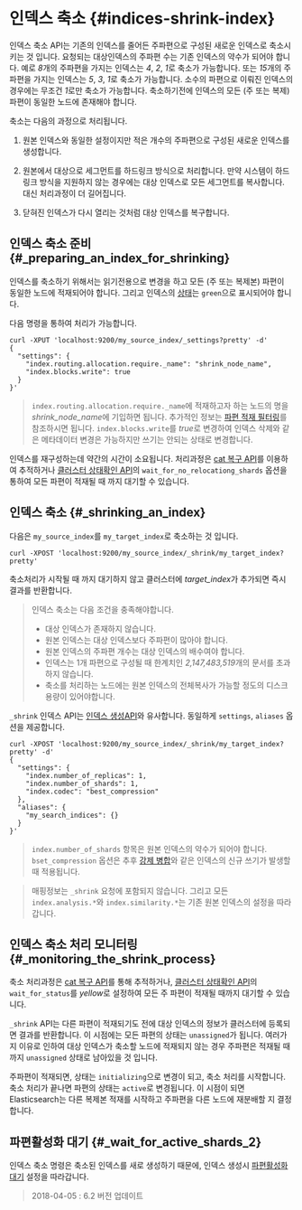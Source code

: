 # 인덱스 축소 {#indices-shrink-index}

인덱스 축소 API는 기존의 인덱스를 줄어든 주파편으로 구성된 새로운 인덱스로 축소시키는 것 입니다. 요청되는 대상인덱스의 주파편 수는 기존 인덱스의 약수가 되어야 합니다. 예로 *8*개의 주파편을 가지는 인덱스는 *4*, *2*, *1*로 축소가 가능합니다. 또는 *15*개의 주파편을 가지는 인덱스는 *5*, *3*, *1*로 축소가 가능합니다. 소수의 파편으로 이뤄진 인덱스의 경우에는 무조건 *1*로만 축소가 가능합니다. 축소하기전에 인덱스의 모든 (주 또는 복제)파편이 동일한 노드에 존재해야 합니다.

축소는 다음의 과정으로 처리됩니다.

1. 원본 인덱스와 동일한 설정이지만 적은 개수의 주파편으로 구성된 새로운 인덱스를 생성합니다.

2. 원본에서 대상으로 세그먼트를 하드링크 방식으로 처리합니다. 만약 시스템이 하드링크 방식을 지원하지 않는 경우에는 대상 인덱스로 모든 세그먼트를 복사합니다. 대신 처리과정이 더 길어집니다.

3. 닫혀진 인덱스가 다시 열리는 것처럼 대상 인덱스를 복구합니다.

## 인덱스 축소 준비 {#_preparing_an_index_for_shrinking}

인덱스를 축소하기 위해서는 읽기전용으로 변경을 하고 모든 (주 또는 복제본) 파편이 동일한 노드에 적재되어야 합니다. 그리고 인덱스의 [상태](cluster-health.md)는 ```green```으로 표시되어야 합니다.

다음 명령을 통하여 처리가 가능합니다.

```
curl -XPUT 'localhost:9200/my_source_index/_settings?pretty' -d'
{
  "settings": {
    "index.routing.allocation.require._name": "shrink_node_name", 
    "index.blocks.write": true 
  }
}'
```

> ```index.routing.allocation.require._name```에 적재하고자 하는 노드의 명을 *shrink_node_name*에 기입하면 됩니다. 추가적인 정보는 [파편 적재 필터링](shard-allocation-filtering.md)를 참조하시면 됩니다.
> ```index.blocks.write```를 *true*로 변경하여 인덱스 삭제와 같은 메타데이터 변경은 가능하지만 쓰기는 안되는 상태로 변경합니다.

인덱스를 재구성하는데 약간의 시간이 소요됩니다. 처리과정은 [cat 복구 API](cat-recovery.md)를 이용하여 추적하거나 [클러스터 상태확인 API](cluster-health.md)의 ```wait_for_no_relocationg_shards``` 옵션을 통하여 모든 파편이 적재될 때 까지 대기할 수 있습니다.

## 인덱스 축소 {#_shrinking_an_index}

다음은 ```my_source_index```를 ```my_target_index```로 축소하는 것 입니다.

```
curl -XPOST 'localhost:9200/my_source_index/_shrink/my_target_index?pretty'
```

축소처리가 시작될 때 까지 대기하지 않고 클러스터에 *target_index*가 추가되면 즉시 결과를 반환합니다.

> 인덱스 축소는 다음 조건을 충족해야합니다.
> * 대상 인덱스가 존재하지 않습니다.
> * 원본 인덱스는 대상 인덱스보다 주파편이 많아야 합니다.
> * 원본 인덱스의 주파편 개수는 대상 인덱스의 배수여야 합니다.
> * 인덱스는 1개 파편으로 구성될 때 한계치인 *2,147,483,519*개의 문서를 초과하지 않습니다.
> * 축소를 처리하는 노드에는 원본 인덱스의 전체복사가 가능할 정도의 디스크 용량이 있어야합니다.

```_shrink``` 인덱스 API는 [인덱스 생성API](indices-create-index)와 유사합니다. 동일하게 ```settings```, ```aliases``` 옵션을 제공합니다.

```
curl -XPOST 'localhost:9200/my_source_index/_shrink/my_target_index?pretty' -d'
{
  "settings": {
    "index.number_of_replicas": 1,
    "index.number_of_shards": 1, 
    "index.codec": "best_compression" 
  },
  "aliases": {
    "my_search_indices": {}
  }
}'
```

> ```index.number_of_shards``` 항목은 원본 인덱스의 약수가 되어야 합니다.
> ```bset_compression``` 옵션은 추후 [강제 병합](indices-forcemerge.md)와 같은 인덱스의 신규 쓰기가 발생할 때 적용됩니다.
 
> 매핑정보는 ```_shrink``` 요청에 포함되지 않습니다. 그리고 모든 ```index.analysis.*```와 ```index.similarity.*```는 기존 원본 인덱스의 설정을 따라갑니다.

## 인덱스 축소 처리 모니터링 {#_monitoring_the_shrink_process}

축소 처리과정은 [cat 복구 API](cat-recovery.md)를 통해 추적하거나, [클러스터 상태확인 API](cluster-health.md)의 ```wait_for_status```를 *yellow*로 설정하여 모든 주 파편이 적재될 때까지 대기할 수 있습니다.

```_shrink``` API는 다른 파편이 적재되기도 전에 대상 인덱스의 정보가 클러스터에 등록되면 결과를 반환합니다. 이 시점에는 모든 파편의 상태는 ```unassigned```가 됩니다. 여러가지 이유로 인하여 대상 인덱스가 축소할 노드에 적재되지 않는 경우 주파편은 적재될 때 까지 ```unassigned``` 상태로 남아있을 것 입니다.

주파편이 적재되면, 상태는 ```initializing```으로 변경이 되고, 축소 처리를 시작합니다. 축소 처리가 끝나면 파편의 상태는 ```active```로 변경됩니다. 이 시점이 되면 Elasticsearch는 다른 복제본 적재를 시작하고 주파편을 다른 노드에 재분배할 지 결정합니다.

## 파편활성화 대기 {#_wait_for_active_shards_2}

인덱스 축소 명령은 축소된 인덱스를 새로 생성하기 때문에, 인덱스 생성시 [파편활성화 대기](indices-create-index.md#create-index-wait-for-active-shards) 설정을 따라갑니다.

> 2018-04-05 : 6.2 버전 업데이트